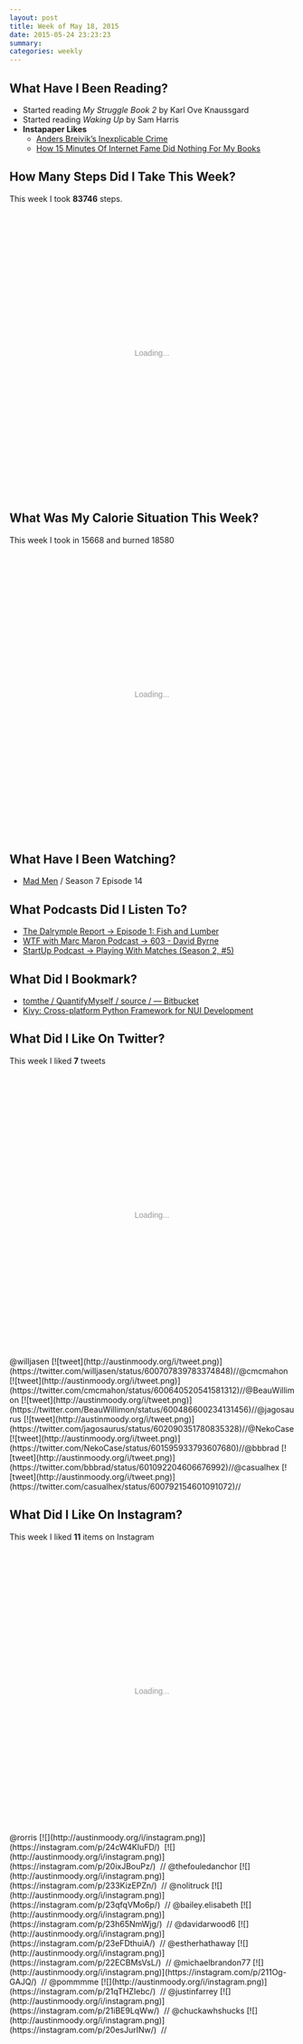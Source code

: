 ```yaml
---
layout: post
title: Week of May 18, 2015
date: 2015-05-24 23:23:23
summary: 
categories: weekly
---
```



## What Have I Been Reading?

* Started reading *My Struggle Book 2* by Karl Ove Knaussgard
* Started reading *Waking Up* by Sam Harris
* **Instapaper Likes**
  * [Anders Breivik&#8217;s Inexplicable Crime](http://www.newyorker.com/magazine/2015/05/25/the-inexplicable)
  * [How 15 Minutes Of Internet Fame Did Nothing For My Books](http://www.buzzfeed.com/jamiattenberg/nothing-happens-in-august)


## How Many Steps Did I Take This Week?

This week I took **83746** steps.

<div id="chart-1" style="height: 500px; text-align: center; color: #999; line-height: 500px; font-size: 14px; font-family: 'Lucida Grande', 'Lucida Sans Unicode', Verdana, Arial, Helvetica, sans-serif;">Loading...</div><script type="text/javascript">
  new Chartkick.ColumnChart("chart-1", {"Mon":6033,"Tue":13716,"Wed":13014,"Thu":3849,"Fri":11202,"Sat":19609,"Sun":16323}, {});
</script>


## What Was My Calorie Situation This Week?

This week I took in 15668 and burned 18580

<div id="chart-2" style="height: 500px; text-align: center; color: #999; line-height: 500px; font-size: 14px; font-family: 'Lucida Grande', 'Lucida Sans Unicode', Verdana, Arial, Helvetica, sans-serif;">Loading...</div><script type="text/javascript">
  new Chartkick.ColumnChart("chart-2", [{"name":"Calories In","data":{"Mon":2420,"Tue":1939,"Wed":1861,"Thu":2140,"Fri":1782,"Sat":2960,"Sun":2566}},{"name":"Calories Out","data":{"Mon":2332,"Tue":2748,"Wed":2754,"Thu":2222,"Fri":2598,"Sat":3215,"Sun":2711}}], {});
</script>




## What Have I Been Watching?

* [Mad Men](http://www.imdb.com/title/tt0804503/)  / Season 7 Episode 14


## What Podcasts Did I Listen To?

* [The Dalrymple Report &rarr; Episode 1: Fish and Lumber](https://overcast.fm/+EobUsxngk)
* [WTF with Marc Maron Podcast &rarr; 603 - David Byrne](https://overcast.fm/+YMGwmw)
* [StartUp Podcast &rarr; Playing With Matches (Season 2, #5)](https://overcast.fm/+DHBpe_1iA)


## What Did I Bookmark?

* [tomthe / QuantifyMyself / source / &#8212; Bitbucket](https://bitbucket.org/tomthe/quantifymyself/src)
* [Kivy: Cross-platform Python Framework for NUI Development](http://kivy.org/#home)


## What Did I Like On Twitter?

This week I liked **7** tweets

<div id="chart-3" style="height: 500px; text-align: center; color: #999; line-height: 500px; font-size: 14px; font-family: 'Lucida Grande', 'Lucida Sans Unicode', Verdana, Arial, Helvetica, sans-serif;">Loading...</div><script type="text/javascript">
  new Chartkick.BarChart("chart-3", {"Monday":0,"Tuesday":4,"Wednesday":1,"Thursday":0,"Friday":1,"Saturday":1,"Sunday":0}, {});
</script>
@willjasen [![tweet](http://austinmoody.org/i/tweet.png)](https://twitter.com/willjasen/status/600707839783374848)//@cmcmahon [![tweet](http://austinmoody.org/i/tweet.png)](https://twitter.com/cmcmahon/status/600640520541581312)//@BeauWillimon [![tweet](http://austinmoody.org/i/tweet.png)](https://twitter.com/BeauWillimon/status/600486600234131456)//@jagosaurus [![tweet](http://austinmoody.org/i/tweet.png)](https://twitter.com/jagosaurus/status/602090351780835328)//@NekoCase [![tweet](http://austinmoody.org/i/tweet.png)](https://twitter.com/NekoCase/status/601595933793607680)//@bbbrad [![tweet](http://austinmoody.org/i/tweet.png)](https://twitter.com/bbbrad/status/601092204606676992)//@casualhex [![tweet](http://austinmoody.org/i/tweet.png)](https://twitter.com/casualhex/status/600792154601091072)//


## What Did I Like On Instagram?

This week I liked **11** items on Instagram

<div id="chart-4" style="height: 500px; text-align: center; color: #999; line-height: 500px; font-size: 14px; font-family: 'Lucida Grande', 'Lucida Sans Unicode', Verdana, Arial, Helvetica, sans-serif;">Loading...</div><script type="text/javascript">
  new Chartkick.BarChart("chart-4", {"Monday":5,"Tuesday":6,"Wednesday":0,"Thursday":0,"Friday":0,"Saturday":0,"Sunday":0}, {});
</script>
@rorris [![](http://austinmoody.org/i/instagram.png)](https://instagram.com/p/24cW4KIuFD/)&nbsp;&nbsp;[![](http://austinmoody.org/i/instagram.png)](https://instagram.com/p/20ixJBouPz/)&nbsp;&nbsp;//
@thefouledanchor [![](http://austinmoody.org/i/instagram.png)](https://instagram.com/p/233KizEPZn/)&nbsp;&nbsp;//
@nolitruck [![](http://austinmoody.org/i/instagram.png)](https://instagram.com/p/23qfqVMo6p/)&nbsp;&nbsp;//
@bailey.elisabeth [![](http://austinmoody.org/i/instagram.png)](https://instagram.com/p/23h65NmWjg/)&nbsp;&nbsp;//
@davidarwood6 [![](http://austinmoody.org/i/instagram.png)](https://instagram.com/p/23eFDthuiA/)&nbsp;&nbsp;//
@estherhathaway [![](http://austinmoody.org/i/instagram.png)](https://instagram.com/p/22ECBMsVsL/)&nbsp;&nbsp;//
@michaelbrandon77 [![](http://austinmoody.org/i/instagram.png)](https://instagram.com/p/211Og-GAJQ/)&nbsp;&nbsp;//
@pommmme [![](http://austinmoody.org/i/instagram.png)](https://instagram.com/p/21qTHZIebc/)&nbsp;&nbsp;//
@justinfarrey [![](http://austinmoody.org/i/instagram.png)](https://instagram.com/p/21iBE9LqWw/)&nbsp;&nbsp;//
@chuckawhshucks [![](http://austinmoody.org/i/instagram.png)](https://instagram.com/p/20esJurINw/)&nbsp;&nbsp;//
